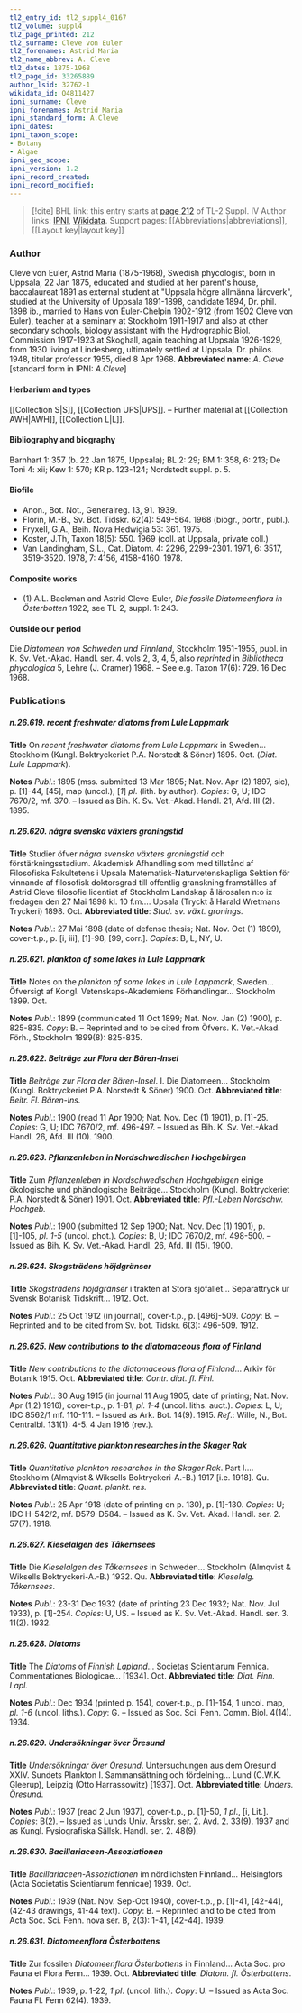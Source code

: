 ```yaml
---
tl2_entry_id: tl2_suppl4_0167
tl2_volume: suppl4
tl2_page_printed: 212
tl2_surname: Cleve von Euler
tl2_forenames: Astrid Maria
tl2_name_abbrev: A. Cleve
tl2_dates: 1875-1968
tl2_page_id: 33265889
author_lsid: 32762-1
wikidata_id: Q4811427
ipni_surname: Cleve
ipni_forenames: Astrid Maria
ipni_standard_form: A.Cleve
ipni_dates: 
ipni_taxon_scope: 
- Botany
- Algae
ipni_geo_scope: 
ipni_version: 1.2
ipni_record_created: 
ipni_record_modified:
---
```


> [!cite] BHL link: this entry starts at [page 212](https://www.biodiversitylibrary.org/page/33265889) of TL-2 Suppl. IV
> Author links: [IPNI](https://www.ipni.org/a/32762-1), [Wikidata](https://www.wikidata.org/wiki/Q4811427). Support pages: [[Abbreviations|abbreviations]], [[Layout key|layout key]]

### Author

Cleve von Euler, Astrid Maria (1875-1968), Swedish phycologist, born in Uppsala, 22 Jan 1875, educated and studied at her parent's house, baccalaureat 1891 as external student at "Uppsala högre allmänna läroverk", studied at the University of Uppsala 1891-1898, candidate 1894, Dr. phil. 1898 ib., married to Hans von Euler-Chelpin 1902-1912 (from 1902 Cleve von Euler), teacher at a seminary at Stockholm 1911-1917 and also at other secondary schools, biology assistant with the Hydrographic Biol. Commission 1917-1923 at Skoghall, again teaching at Uppsala 1926-1929, from 1930 living at Lindesberg, ultimately settled at Uppsala, Dr. philos. 1948, titular professor 1955, died 8 Apr 1968. 
**Abbreviated name**: *A. Cleve* \[standard form in IPNI: *A.Cleve*\]

#### Herbarium and types

[[Collection S|S]], [[Collection UPS|UPS]]. – Further material at [[Collection AWH|AWH]], [[Collection L|L]].

#### Bibliography and biography

Barnhart 1: 357 (b. 22 Jan 1875, Uppsala); BL 2: 29; BM 1: 358, 6: 213; De Toni 4: xii; Kew 1: 570; KR p. 123-124; Nordstedt suppl. p. 5.

#### Biofile

- Anon., Bot. Not., Generalreg. 13, 91. 1939.
- Florin, M.-B., Sv. Bot. Tidskr. 62(4): 549-564. 1968 (biogr., portr., publ.).
- Fryxell, G.A., Beih. Nova Hedwigia 53: 361. 1975.
- Koster, J.Th, Taxon 18(5): 550. 1969 (coll. at Uppsala, private coll.)
- Van Landingham, S.L., Cat. Diatom. 4: 2296, 2299-2301. 1971, 6: 3517, 3519-3520. 1978, 7: 4156, 4158-4160. 1978.

#### Composite works

- (1) A.L. Backman and Astrid Cleve-Euler, *Die fossile Diatomeenflora in Österbotten* 1922, see TL-2, suppl. 1: 243.

#### Outside our period

Die *Diatomeen von Schweden und Finnland*, Stockholm 1951-1955, publ. in K. Sv. Vet.-Akad. Handl. ser. 4. vols 2, 3, 4, 5, also *reprinted* in *Bibliotheca phycologica* 5, Lehre (J. Cramer) 1968. – See e.g. Taxon 17(6): 729. 16 Dec 1968.

### Publications

##### n.26.619. recent freshwater diatoms from Lule Lappmark

**Title**
On *recent freshwater diatoms from Lule Lappmark* in Sweden... Stockholm (Kungl. Boktryckeriet P.A. Norstedt & Söner) 1895. Oct. (*Diat. Lule Lappmark*).

**Notes**
*Publ*.: 1895 (mss. submitted 13 Mar 1895; Nat. Nov. Apr (2) 1897, sic), p. \[1\]-44, \[45\], map (uncol.), \[*1*\] *pl*. (lith. by author). *Copies*: G, U; IDC 7670/2, mf. 370. – Issued as Bih. K. Sv. Vet.-Akad. Handl. 21, Afd. III (2). 1895.

##### n.26.620. några svenska växters groningstid

**Title**
Studier öfver *några svenska växters groningstid* och förstärkningsstadium. Akademisk Afhandling som med tillstånd af Filosofiska Fakultetens i Upsala Matematisk-Naturvetenskapliga Sektion för vinnande af filosofisk doktorsgrad till offentlig granskning framställes af Astrid Cleve filosofie licentiat af Stockholm Landskap å lärosalen n:o ix fredagen den 27 Mai 1898 kl. 10 f.m.... Upsala (Tryckt å Harald Wretmans Tryckeri) 1898. Oct.
**Abbreviated title**: *Stud. sv. växt. gronings.*

**Notes**
*Publ*.: 27 Mai 1898 (date of defense thesis; Nat. Nov. Oct (1) 1899), cover-t.p., p. \[i, iii\], \[1\]-98, \[99, corr.\]. *Copies*: B, L, NY, U.

##### n.26.621. plankton of some lakes in Lule Lappmark

**Title**
Notes on the *plankton of some lakes in Lule Lappmark*, Sweden... Öfversigt af Kongl. Vetenskaps-Akademiens Förhandlingar... Stockholm 1899. Oct.

**Notes**
*Publ*.: 1899 (communicated 11 Oct 1899; Nat. Nov. Jan (2) 1900), p. 825-835. *Copy*: B. – Reprinted and to be cited from Öfvers. K. Vet.-Akad. Förh., Stockholm 1899(8): 825-835.

##### n.26.622. Beiträge zur Flora der Bären-Insel

**Title**
*Beiträge zur Flora der Bären-Insel*. I. Die Diatomeen... Stockholm (Kungl. Boktryckeriet P.A. Norstedt & Söner) 1900. Oct.
**Abbreviated title**: *Beitr. Fl. Bären-Ins.*

**Notes**
*Publ*.: 1900 (read 11 Apr 1900; Nat. Nov. Dec (1) 1901), p. \[1\]-25. *Copies*: G, U; IDC 7670/2, mf. 496-497. – Issued as Bih. K. Sv. Vet.-Akad. Handl. 26, Afd. III (10). 1900.

##### n.26.623. Pflanzenleben in Nordschwedischen Hochgebirgen

**Title**
Zum *Pflanzenleben in Nordschwedischen Hochgebirgen* einige ökologische und phänologische Beiträge... Stockholm (Kungl. Boktryckeriet P.A. Norstedt & Söner) 1901. Oct.
**Abbreviated title**: *Pfl.-Leben Nordschw. Hochgeb.*

**Notes**
*Publ*.: 1900 (submitted 12 Sep 1900; Nat. Nov. Dec (1) 1901), p. \[1\]-105, *pl. 1-5* (uncol. phot.). *Copies*: B, U; IDC 7670/2, mf. 498-500. – Issued as Bih. K. Sv. Vet.-Akad. Handl. 26, Afd. III (15). 1900.

##### n.26.624. Skogsträdens höjdgränser

**Title**
*Skogsträdens höjdgränser* i trakten af Stora sjöfallet... Separattryck ur Svensk Botanisk Tidskrift... 1912. Oct.

**Notes**
*Publ*.: 25 Oct 1912 (in journal), cover-t.p., p. \[496\]-509. *Copy*: B. – Reprinted and to be cited from Sv. bot. Tidskr. 6(3): 496-509. 1912.

##### n.26.625. New contributions to the diatomaceous flora of Finland

**Title**
*New contributions to the diatomaceous flora of Finland*... Arkiv för Botanik 1915. Oct.
**Abbreviated title**: *Contr. diat. fl. Finl.*

**Notes**
*Publ*.: 30 Aug 1915 (in journal 11 Aug 1905, date of printing; Nat. Nov. Apr (1,2) 1916), cover-t.p., p. 1-81, *pl. 1-4* (uncol. liths. auct.). *Copies*: L, U; IDC 8562/1 mf. 110-111. – Issued as Ark. Bot. 14(9). 1915.
*Ref*.: Wille, N., Bot. Centralbl. 131(1): 4-5. 4 Jan 1916 (rev.).

##### n.26.626. Quantitative plankton researches in the Skager Rak

**Title**
*Quantitative plankton researches in the Skager Rak*. Part I.... Stockholm (Almqvist & Wiksells Boktryckeri-A.-B.) 1917 \[i.e. 1918\]. Qu.
**Abbreviated title**: *Quant. plankt. res.*

**Notes**
*Publ*.: 25 Apr 1918 (date of printing on p. 130), p. \[1\]-130. *Copies*: U; IDC H-542/2, mf. D579-D584. – Issued as K. Sv. Vet.-Akad. Handl. ser. 2. 57(7). 1918.

##### n.26.627. Kieselalgen des Tåkernsees

**Title**
Die *Kieselalgen des Tåkernsees* in Schweden... Stockholm (Almqvist & Wiksells Boktryckeri-A.-B.) 1932. Qu.
**Abbreviated title**: *Kieselalg. Tåkernsees*.

**Notes**
*Publ*.: 23-31 Dec 1932 (date of printing 23 Dec 1932; Nat. Nov. Jul 1933), p. \[1\]-254. *Copies*: U, US. – Issued as K. Sv. Vet.-Akad. Handl. ser. 3. 11(2). 1932.

##### n.26.628. Diatoms

**Title**
The *Diatoms* of *Finnish Lapland*... Societas Scientiarum Fennica. Commentationes Biologicae... \[1934\]. Oct.
**Abbreviated title**: *Diat. Finn. Lapl.*

**Notes**
*Publ*.: Dec 1934 (printed p. 154), cover-t.p., p. \[1\]-154, 1 uncol. map, *pl. 1-6* (uncol. liths.).
*Copy*: G. – Issued as Soc. Sci. Fenn. Comm. Biol. 4(14). 1934.

##### n.26.629. Undersökningar över Öresund

**Title**
*Undersökningar över Öresund*. Untersuchungen aus dem Öresund XXIV. Sundets Plankton I. Sammansättning och fördelning... Lund (C.W.K. Gleerup), Leipzig (Otto Harrassowitz) \[1937\]. Oct.
**Abbreviated title**: *Unders. Öresund*.

**Notes**
*Publ*.: 1937 (read 2 Jun 1937), cover-t.p., p. \[1\]-50, *1 pl*., \[i, Lit.\]. *Copies*: B(2). – Issued as Lunds Univ. Årsskr. ser. 2. Avd. 2. 33(9). 1937 and as Kungl. Fysiografiska Sällsk. Handl. ser. 2. 48(9).

##### n.26.630. Bacillariaceen-Assoziationen

**Title**
*Bacillariaceen-Assoziationen* im nördlichsten Finnland... Helsingfors (Acta Societatis Scientiarum fennicae) 1939. Oct.

**Notes**
*Publ*.: 1939 (Nat. Nov. Sep-Oct 1940), cover-t.p., p. \[1\]-41, \[42-44\], (42-43 drawings, 41-44 text). *Copy*: B. – Reprinted and to be cited from Acta Soc. Sci. Fenn. nova ser. B, 2(3): 1-41, \[42-44\]. 1939.

##### n.26.631. Diatomeenflora Österbottens

**Title**
Zur fossilen *Diatomeenflora Österbottens* in Finnland... Acta Soc. pro Fauna et Flora Fenn... 1939. Oct.
**Abbreviated title**: *Diatom. fl. Österbottens*.

**Notes**
*Publ*.: 1939, p. 1-22, *1 pl*. (uncol. lith.). *Copy*: U. – Issued as Acta Soc. Fauna Fl. Fenn 62(4). 1939.

